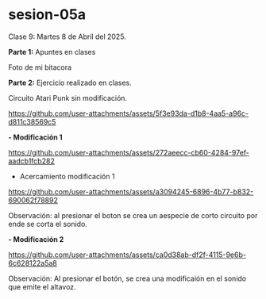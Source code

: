 # sesion-05a

Clase 9: Martes 8 de Abril del 2025.

**Parte 1:** Apuntes en clases

Foto de mi bitacora

**Parte 2:** Ejercicio realizado en clases.

Circuito Atari Punk sin modificación.

https://github.com/user-attachments/assets/5f3e93da-d1b8-4aa5-a96c-d811c38569c5

**- Modificación 1**

https://github.com/user-attachments/assets/272aeecc-cb60-4284-97ef-aadcb1fcb282

   - Acercamiento modificación 1 

https://github.com/user-attachments/assets/a3094245-6896-4b77-b832-690062f78892

Observación: al presionar el boton se crea un aespecie de corto circuito por ende se corta el sonido.

**- Modificación 2**

https://github.com/user-attachments/assets/ca0d38ab-df2f-4115-9e6b-6c628122a5a8

Observación: Al presionar el botón, se crea una modificaión en el sonido que emite el altavoz.
